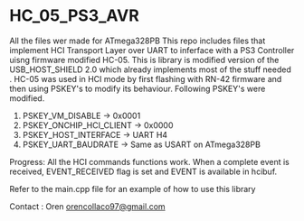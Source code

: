 # HC_05_PS3_AVR
All the files wer made for ATmega328PB
This repo includes files that implement HCI Transport Layer over UART to inferface with a PS3 Controller uisng firmware modified HC-05. This is library is modified version of the USB_HOST_SHIELD 2.0 which already implements most of the stuff needed .
HC-05 was used in HCI mode by first flashing with RN-42 firmware and then using PSKEY's to modify its behaviour.
Following PSKEY's were modified.
1. PSKEY_VM_DISABLE -> 0x0001
2. PSKEY_ONCHIP_HCI_CLIENT -> 0x0000
3. PSKEY_HOST_INTERFACE -> UART H4
4. PSKEY_UART_BAUDRATE -> Same as USART on ATmega328PB

Progress:
All the HCI commands functions work.
When a complete event is received, EVENT_RECEIVED flag is set and EVENT is available in hcibuf. 

Refer to the main.cpp file for an example of how to use this library

Contact : Oren 
orencollaco97@gmail.com
